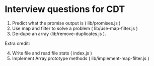 

 # Interview questions for CDT
 
 1. Predict what the promise output is ( lib/promises.js )
 2. Use map and filter to solve a problem ( lib/use-map-filter.js )
 3. De-dupe an array (lib/remove-duplicates.js ).
 
Extra credit:

 4. Write file and read file stats ( index.js ) 
 5. Implement Array.prototype methods ( lib/implement-map-filter.js )
